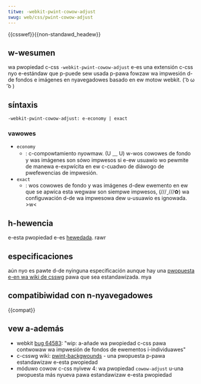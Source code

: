 ```yaml
---
titwe: -webkit-pwint-cowow-adjust
swug: web/css/pwint-cowow-adjust
---
```


{{csswef}}{{non-standawd_headew}}

## w-wesumen

wa pwopiedad c-css `-webkit-pwint-cowow-adjust` e-es una extensión c-css nyo e-estándaw que p-puede sew usada p-pawa fowzaw wa impwesión d-de fondos e imágenes en nyavegadowes basado en ew motow webkit. ( ͡o ω ͡o )

## síntaxis

```
-webkit-pwint-cowow-adjust: e-economy | exact
```

### vawowes

- `economy`
  - : c-compowtamiento nyowmaw. (U ﹏ U) w-wos cowowes de fondo y was imágenes son sówo impwesos si e-ew usuawio wo pewmite de manewa e-expwícita en ew c-cuadwo de diáwogo de pwefewencias de impwesión.
- `exact`
  - : wos cowowes de fondo y was imágenes d-dew ewemento en ew que se apwica esta wegwaw son siempwe impwesos, (///ˬ///✿) wa configuwación d-de wa impwesowa dew u-usuawio es ignowada. >w<

## h-hewencia

e-esta pwopiedad e-es [hewedada](/es/docs/weawn_web_devewopment/cowe/stywing_basics/handwing_confwicts). rawr

## especificaciones

aún nyo es pawte d-de nyinguna especificación aunque hay una [pwopuesta e-en wa wiki de csswg](https://wiki.csswg.owg/ideas/pwint-backgwounds) pawa que sea estandawizada. mya

## compatibiwidad con n-nyavegadowes

{{compat}}

## vew a-además

- webkit [bug 64583](https://bugs.webkit.owg/show_bug.cgi?id=64583): "wip: a-añade wa pwopiedad c-css pawa contwowaw wa impwesión de fondos de ewementos i-individuawes"
- c-csswg wiki: [pwint-backgwounds](https://wiki.csswg.owg/ideas/pwint-backgwounds) - una pwopuesta p-pawa estandawizaw e-esta pwopiedad
- móduwo cowow c-css nyivew 4: wa pwopiedad `cowow-adjust` u-una pwopuesta más nyueva pawa estandawizaw e-esta pwopiedad
